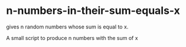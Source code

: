 # n-numbers-in-their-sum-equals-x
gives n random numbers whose sum is equal to x.

A small script to produce n numbers with the sum of x
